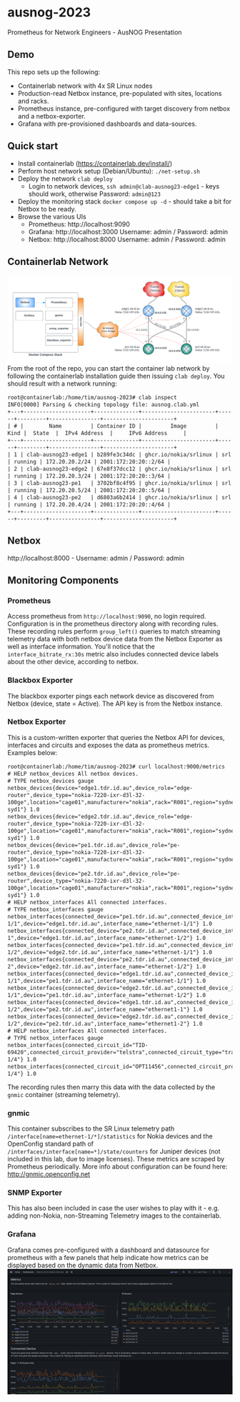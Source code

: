 # ausnog-2023
Prometheus for Network Engineers - AusNOG Presentation

## Demo
This repo sets up the following:
- Containerlab network with 4x SR Linux nodes
- Production-read Netbox instance, pre-populated with sites, locations and racks.
- Prometheus instance, pre-configured with target discovery from netbox and a netbox-exporter.
- Grafana with pre-provisioned dashboards and data-sources.

## Quick start
- Install containerlab (https://containerlab.dev/install/)
- Perform host network setup (Debian/Ubuntu): `./net-setup.sh`
- Deploy the network `clab deploy`
  - Login to network devices, `ssh admin@clab-ausnog23-edge1` - keys should work, otherwise Password: `admin@123`
- Deploy the monitoring stack `docker compose up -d` - should take a bit for Netbox to be ready.
- Browse the various UIs
  - Prometheus: http://localhost:9090
  - Grafana: http://localhost:3000 Username: admin / Password: admin
  - Netbox: http://localhost:8000 Username: admin / Password: admin


## Containerlab Network
![Demo Network](ausnog-demo-network.png)
From the root of the repo, you can start the container lab network by following the containerlab installation guide then issuing `clab deploy`. You should result with a network running:
```
root@containerlab:/home/tim/ausnog-2023# clab inspect
INFO[0000] Parsing & checking topology file: ausnog.clab.yml
+---+---------------------+--------------+-----------------------+------+---------+----------------+----------------------+
| # |        Name         | Container ID |         Image         | Kind |  State  |  IPv4 Address  |     IPv6 Address     |
+---+---------------------+--------------+-----------------------+------+---------+----------------+----------------------+
| 1 | clab-ausnog23-edge1 | b289fe3c34dc | ghcr.io/nokia/srlinux | srl  | running | 172.20.20.2/24 | 2001:172:20:20::2/64 |
| 2 | clab-ausnog23-edge2 | 67e8f37dcc12 | ghcr.io/nokia/srlinux | srl  | running | 172.20.20.3/24 | 2001:172:20:20::3/64 |
| 3 | clab-ausnog23-pe1   | 3702bf8c4f95 | ghcr.io/nokia/srlinux | srl  | running | 172.20.20.5/24 | 2001:172:20:20::5/64 |
| 4 | clab-ausnog23-pe2   | d6803a6b2414 | ghcr.io/nokia/srlinux | srl  | running | 172.20.20.4/24 | 2001:172:20:20::4/64 |
+---+---------------------+--------------+-----------------------+------+---------+----------------+----------------------+
``` 

## Netbox
http://localhost:8000 - Username: admin / Password: admin

## Monitoring Components
### Prometheus
Access prometheus from `http://localhost:9090`, no login required. Configuration is in the prometheus directory along with recording rules. These recording rules perform `group_left()` queries to match streaming telemetry data with both netbox device data from the Netbox Exporter as well as interface information. You'll notice that the `interface_bitrate_rx:30s` metric also includes connected device labels about the other device, according to netbox.
### Blackbox Exporter
The blackbox exporter pings each network device as discovered from Netbox (device, state = Active). The API key is from the Netbox instance.

### Netbox Exporter
This is a custom-written exporter that queries the Netbox API for devices, interfaces and circuits and exposes the data as prometheus metrics. Examples below:
```
root@containerlab:/home/tim/ausnog-2023# curl localhost:9000/metrics
# HELP netbox_devices All netbox devices.
# TYPE netbox_devices gauge
netbox_devices{device="edge1.tdr.id.au",device_role="edge-router",device_type="nokia-7220-ixr-d3l-32-100ge",location="cage01",manufacturer="nokia",rack="R001",region="sydney",site="au-syd1"} 1.0
netbox_devices{device="edge2.tdr.id.au",device_role="edge-router",device_type="nokia-7220-ixr-d3l-32-100ge",location="cage01",manufacturer="nokia",rack="R001",region="sydney",site="au-syd1"} 1.0
netbox_devices{device="pe1.tdr.id.au",device_role="pe-router",device_type="nokia-7220-ixr-d3l-32-100ge",location="cage01",manufacturer="nokia",rack="R001",region="sydney",site="au-syd1"} 1.0
netbox_devices{device="pe2.tdr.id.au",device_role="pe-router",device_type="nokia-7220-ixr-d3l-32-100ge",location="cage01",manufacturer="nokia",rack="R001",region="sydney",site="au-syd1"} 1.0
# HELP netbox_interfaces All connected interfaces.
# TYPE netbox_interfaces gauge
netbox_interfaces{connected_device="pe1.tdr.id.au",connected_device_interface="ethernet-1/1",device="edge1.tdr.id.au",interface_name="ethernet-1/1"} 1.0
netbox_interfaces{connected_device="pe2.tdr.id.au",connected_device_interface="ethernet1-1",device="edge1.tdr.id.au",interface_name="ethernet-1/2"} 1.0
netbox_interfaces{connected_device="pe1.tdr.id.au",connected_device_interface="ethernet-1/2",device="edge2.tdr.id.au",interface_name="ethernet-1/1"} 1.0
netbox_interfaces{connected_device="pe2.tdr.id.au",connected_device_interface="ethernet1-2",device="edge2.tdr.id.au",interface_name="ethernet-1/2"} 1.0
netbox_interfaces{connected_device="edge1.tdr.id.au",connected_device_interface="ethernet-1/1",device="pe1.tdr.id.au",interface_name="ethernet-1/1"} 1.0
netbox_interfaces{connected_device="edge2.tdr.id.au",connected_device_interface="ethernet-1/1",device="pe1.tdr.id.au",interface_name="ethernet-1/2"} 1.0
netbox_interfaces{connected_device="edge1.tdr.id.au",connected_device_interface="ethernet-1/2",device="pe2.tdr.id.au",interface_name="ethernet1-1"} 1.0
netbox_interfaces{connected_device="edge2.tdr.id.au",connected_device_interface="ethernet-1/2",device="pe2.tdr.id.au",interface_name="ethernet1-2"} 1.0
# HELP netbox_interfaces All connected interfaces.
# TYPE netbox_interfaces gauge
netbox_interfaces{connected_circuit_id="TID-69420",connected_circuit_provider="telstra",connected_circuit_type="transit",device="edge1.tdr.id.au",interface_name="ethernet-1/4"} 1.0
netbox_interfaces{connected_circuit_id="OPT11456",connected_circuit_provider="optus",connected_circuit_type="transit",device="edge2.tdr.id.au",interface_name="ethernet-1/4"} 1.0
```

The recording rules then marry this data with the data collected by the `gnmic` container (streaming telemetry).

### gnmic
This container subscribes to the SR Linux telemetry path `/interface[name=ethernet-1/*]/statistics` for Nokia devices and the OpenConfig standard path of `/interfaces/interface[name=*]/state/counters` for Juniper devices (not included in this lab, due to image licenses). These metrics are scraped by Prometheus periodically.  More info about configuration can be found here: http://gnmic.openconfig.net

### SNMP Exporter
This has also been included in case the user wishes to play with it - e.g. adding non-Nokia, non-Streaming Telemetry images to the containerlab.

### Grafana
Grafana comes pre-configured with a dashboard and datasource for prometheus with a few panels that help indicate how metrics can be displayed based on the dynamic data from Netbox.
![Grafana Screenshot](grafana-screenshot.png)